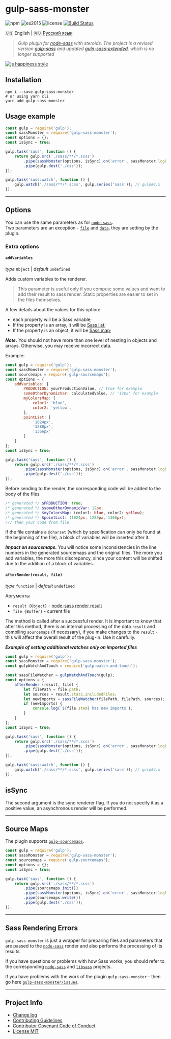 # gulp-sass-monster

![npm](https://img.shields.io/badge/node-6.3.1-yellow.svg)
![es2015](https://img.shields.io/badge/ECMAScript-2015_(ES6)-blue.svg)
![license](https://img.shields.io/badge/License-MIT-orange.svg)
[![Build Status](https://travis-ci.org/dutchenkoOleg/gulp-sass-monster.svg?branch=master)](https://travis-ci.org/dutchenkoOleg/gulp-sass-monster)

 
:us: English
|
:ru: [Русский язык](https://github.com/dutchenkoOleg/gulp-sass-monster/blob/master/README-RU.md)

> _Gulp plugin for [node-sass](https://github.com/sass/node-sass) with steroids. The project is a revised version [gulp-sass](https://github.com/dlmanning/gulp-sass) and updated [gulp-sass-extended](https://github.com/dutchenkoOleg/gulp-sass-extended), which is no longer supported_

[![js happiness style](https://cdn.rawgit.com/JedWatson/happiness/master/badge.svg)](https://github.com/JedWatson/happiness)

## Installation

```shell
npm i --save gulp-sass-monster
# or using yarn cli
yarn add gulp-sass-monster
```

## Usage example

```js
const gulp = require('gulp');
const sassMonster = require('gulp-sass-monster');
const options = {};
const isSync = true;

gulp.task('sass', function () {
    return gulp.src('./sass/**/*.scss')
        .pipe(sassMonster(options, isSync).on('error', sassMonster.logError))
        .pipe(gulp.dest('./css'));
});

gulp.task('sass:watch', function () {
    gulp.watch('./sass/**/*.scss', gulp.series('sass')); // gulp#4.x
});
```

---

## Options

You can use the same parameters as for [`node-sass`](https://github.com/sass/node-sass#options).  
Two parameters are an exception - [`file`](https://github.com/sass/node-sass#file) and [`data`](https://github.com/sass/node-sass#data), they are setting by the plugin.

### Extra options

#### `addVariables`

_type_ `Object`
|
_default_ `undefined`

Adds custom variables to the renderer.

> This parameter is useful only if you compute some values and want to add their result to sass render. 
> Static properties are easier to set in the files themselves.

A few details about the values for this option:

- each property will be a Sass variable;
- If the property is an array, it will be [Sass list](http://sass-lang.com/documentation/file.SASS_REFERENCE.html#lists);
- If the property is an object, it will be [Sass map](http://sass-lang.com/documentation/file.SASS_REFERENCE.html#maps);

___Note.___ You should not have more than one level of nesting in objects and arrays. Otherwise, you may receive incorrect data.

Example:

```js
const gulp = require('gulp');
const sassMonster = require('gulp-sass-monster');
const sourcemaps = require('gulp-sourcemaps');
const options = {
    addVariables: {
        PRODUCTION: yourProductionValue, // true for example
        someOtherDynamicVar: calculatedValue, // '12px' for example 
        myColorsMap: {
            color1: 'blue',
            color2: 'yellow',
        },
        pointList: [
            '1024px',
            '1280px',
            '1366px'
        ]
    }
};
const isSync = true;

gulp.task('sass', function () {
    return gulp.src('./sass/**/*.scss')
        .pipe(sassMonster(options, isSync).on('error', sassMonster.logError))
        .pipe(gulp.dest('./css'));
});
```

Before sending to the render, the corresponding code will be added to the body of the files

```scss
/* generated */ $PRODUCTION: true;
/* generated */ $someOtherDynamicVar: 12px;
/* generated */ $myColorsMap: (color1: blue, color2: yellow);
/* generated */ $pointList: (1024px, 1280px, 1366px);
/// then your code from file 
```

If the file contains a `@charset` (which by specification can only be found at the beginning of the file), a block of variables will be inserted after it.

___Impact on sourcemaps.___  You will notice some inconsistencies in the line numbers in the generated sourcemaps and the original files. The more you add variables, the more this discrepancy, since your content will be shifted due to the addition of a block of variables.

#### `afterRender(result, file)`

_type_ `function`
|
_default_ `undefined`

Аргументы

- `result {Object}` - [node-sass render result](https://github.com/sass/node-sass#result-object)
- `file {Buffer}` - current file

The method is called after a successful render. It is important to know that after this method, there is an internal processing of the data `result` and compiling `sourcemaps` (if necessary), if you make changes to the `result` - this will affect the overall result of the plug-in. Use it carefully.

___Example of setting additional watches only on imported files___

```js
const gulp = require('gulp');
const sassMonster = require('gulp-sass-monster');
const gulpWatchAndTouch = require('gulp-watch-and-touch');

const sassFileWatcher = gulpWatchAndTouch(gulp);
const options = {
    afterRender (result, file) {
        let filePath = file.path;
        let sources = result.stats.includedFiles;
        let newImports = sassFileWatcher(filePath, filePath, sources);
        if (newImports) {
            console.log(`${file.stem} has new imports`);
        }
    }
};
const isSync = true;

gulp.task('sass', function () {
    return gulp.src('./sass/**/*.scss')
        .pipe(sassMonster(options, isSync).on('error', sassMonster.logError))
        .pipe(gulp.dest('./css'));
});

gulp.task('sass:watch', function () {
    gulp.watch('./sass/**/*.scss', gulp.series('sass')); // gulp#4.x
});
```

## isSync

The second argument is the sync renderer flag. If you do not specify it as a positive value, an asynchronous render will be performed.

---

## Source Maps

The plugin supports [`gulp-sourcemaps`](https://github.com/gulp-sourcemaps/gulp-sourcemaps).

```js
const gulp = require('gulp');
const sassMonster = require('gulp-sass-monster');
const sourcemaps = require('gulp-sourcemaps');
const options = {};
const isSync = true;

gulp.task('sass', function () {
    return gulp.src('./sass/**/*.scss')
        .pipe(sourcemaps.init())
        .pipe(sassMonster(options, isSync).on('error', sassMonster.logError))
        .pipe(sourcemaps.write())
        .pipe(gulp.dest('./css'));
});
```

---

## Sass Rendering Errors

`gulp-sass-monster` is just a wrapper for preparing files and parameters that are passed to the [`node-sass`](https://github.com/sass/node-sass) render and also performs the processing of its results.

If you have questions or problems with how Sass works, you should refer to the corresponding [`node-sass`](https://github.com/sass/node-sass) and [`libsass`](https://github.com/sass/libsass) projects.

If you have problems with the work of the plugin `gulp-sass-monster` - then go here [`gulp-sass-monster/issues`](https://github.com/dutchenkoOleg/gulp-sass-monster/issues).

---

## Project Info

* [Change log](https://github.com/dutchenkoOleg/gulp-sass-monster/blob/master/CHANGELOG.md)
* [Contributing Guidelines](https://github.com/dutchenkoOleg/gulp-sass-monster/blob/master/CONTRIBUTING.md)
* [Contributor Covenant Code of Conduct](https://github.com/dutchenkoOleg/gulp-sass-monster/blob/master/CODE_OF_CONDUCT.md)
* [License MIT](https://github.com/dutchenkoOleg/gulp-sass-monster/blob/master/LICENSE)
